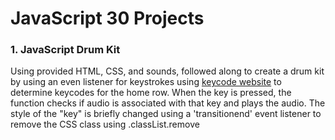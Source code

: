 # JavaScript 30 Projects

### 1. JavaScript Drum Kit

Using provided HTML, CSS, and sounds, followed along to create a drum kit by using an even listener for keystrokes using
[keycode website](http://keycode.info/) to determine keycodes for the home row. When the key is pressed, the function checks if audio is associated with that key and plays the audio. The style of the "key" is briefly changed using a 'transitionend' event listener to remove the CSS class using .classList.remove
